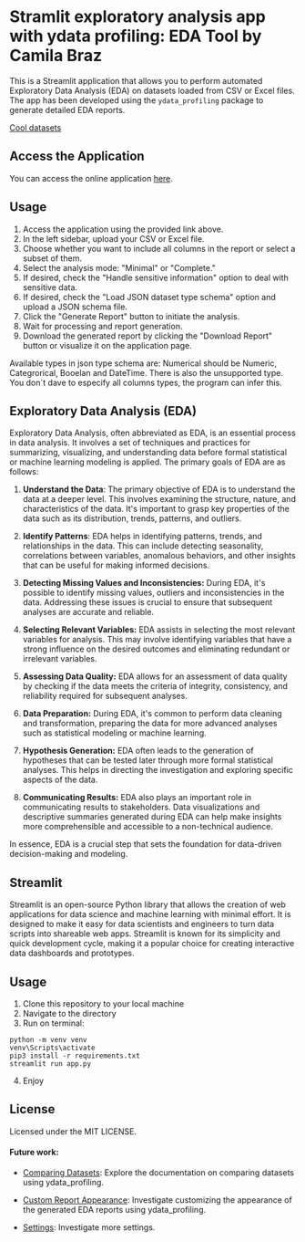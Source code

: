 # Stramlit exploratory analysis app with ydata profiling: EDA Tool by Camila Braz

This is a Streamlit application that allows you to perform automated Exploratory Data Analysis (EDA) on datasets loaded from CSV or Excel files. The app has been developed using the `ydata_profiling` package to generate detailed EDA reports.

[Cool datasets](https://www.springboard.com/blog/data-science/15-fun-datasets-to-analyze/)

## Access the Application

You can access the online application [here](https://eda-automatic-analysis.streamlit.app/).

## Usage

1. Access the application using the provided link above.
2. In the left sidebar, upload your CSV or Excel file.
3. Choose whether you want to include all columns in the report or select a subset of them.
4. Select the analysis mode: "Minimal" or "Complete."
5. If desired, check the "Handle sensitive information" option to deal with sensitive data.
6. If desired, check the "Load JSON dataset type schema" option and upload a JSON schema file.
7. Click the "Generate Report" button to initiate the analysis.
8. Wait for processing and report generation.
9. Download the generated report by clicking the "Download Report" button or visualize it on the application page.

<!-- https://ydata-profiling.ydata.ai/docs/master/pages/getting_started/concepts.html -->

Available types in json type schema are: Numerical should be Numeric, Categrorical, Booelan and DateTime. There is also the unsupported type.
You don´t dave to especify all columns types, the program can infer this.

<!-- ```python
from ydata_profiling.model.typeset import ProfilingTypeSet
typeset = ProfilingTypeSet()
typeset.plot_graph(dpi=100)

``` -->

## Exploratory Data Analysis (EDA)

Exploratory Data Analysis, often abbreviated as EDA, is an essential process in data analysis. It involves a set of techniques and practices for summarizing, visualizing, and understanding data before formal statistical or machine learning modeling is applied. The primary goals of EDA are as follows:

1. **Understand the Data**: The primary objective of EDA is to understand the data at a deeper level. This involves examining the structure, nature, and characteristics of the data. It's important to grasp key properties of the data such as its distribution, trends, patterns, and outliers.

2. **Identify Patterns**: EDA helps in identifying patterns, trends, and relationships in the data. This can include detecting seasonality, correlations between variables, anomalous behaviors, and other insights that can be useful for making informed decisions.

3. **Detecting Missing Values and Inconsistencies:** During EDA, it's possible to identify missing values, outliers and inconsistencies in the data. Addressing these issues is crucial to ensure that subsequent analyses are accurate and reliable.

4. **Selecting Relevant Variables:** EDA assists in selecting the most relevant variables for analysis. This may involve identifying variables that have a strong influence on the desired outcomes and eliminating redundant or irrelevant variables.

5. **Assessing Data Quality:** EDA allows for an assessment of data quality by checking if the data meets the criteria of integrity, consistency, and reliability required for subsequent analyses.

6. **Data Preparation:** During EDA, it's common to perform data cleaning and transformation, preparing the data for more advanced analyses such as statistical modeling or machine learning.

7. **Hypothesis Generation:** EDA often leads to the generation of hypotheses that can be tested later through more formal statistical analyses. This helps in directing the investigation and exploring specific aspects of the data.

8. **Communicating Results:** EDA also plays an important role in communicating results to stakeholders. Data visualizations and descriptive summaries generated during EDA can help make insights more comprehensible and accessible to a non-technical audience.

In essence, EDA is a crucial step that sets the foundation for data-driven decision-making and modeling.

## Streamlit

Streamlit is an open-source Python library that allows the creation of web applications for data science and machine learning with minimal effort. It is designed to make it easy for data scientists and engineers to turn data scripts into shareable web apps. Streamlit is known for its simplicity and quick development cycle, making it a popular choice for creating interactive data dashboards and prototypes.

## Usage

1. Clone this repository to your local machine
2. Navigate to the directory
3. Run on terminal:

```terminal
python -m venv venv
venv\Scripts\activate
pip3 install -r requirements.txt
streamlit run app.py
```

4. Enjoy

## License

Licensed under the MIT LICENSE.

#### Future work:

- [Comparing Datasets](https://ydata-profiling.ydata.ai/docs/master/pages/use_cases/comparing_datasets.html): Explore the documentation on comparing datasets using ydata_profiling.

- [Custom Report Appearance](https://ydata-profiling.ydata.ai/docs/master/pages/use_cases/custom_report_appearance.html): Investigate customizing the appearance of the generated EDA reports using ydata_profiling.

- [Settings](https://ydata-profiling.ydata.ai/docs/master/pages/advanced_usage/available_settings.html): Investigate more settings.
